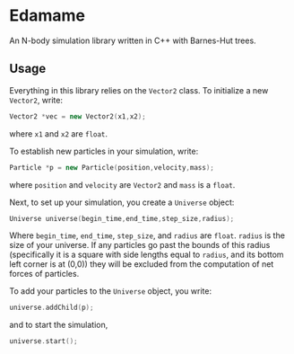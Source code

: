 # Edamame 

An N-body simulation library written in C++ with Barnes-Hut trees.

## Usage

Everything in this library relies on the `Vector2` class. To initialize a new `Vector2`, write:

```cpp
Vector2 *vec = new Vector2(x1,x2);
```

where `x1` and `x2` are `float`.

To establish new particles in your simulation, write:

```cpp
Particle *p = new Particle(position,velocity,mass);
```

where `position` and `velocity` are `Vector2` and `mass` is a `float`.

Next, to set up your simulation, you create a `Universe` object:

```cpp
Universe universe(begin_time,end_time,step_size,radius);
```

Where `begin_time`, `end_time`, `step_size`, and `radius` are `float`. `radius` is the size of your universe. If any particles go past the bounds of this radius (specifically it is a square with side lengths equal to `radius`, and its bottom left corner is at (0,0)) they will be excluded from the computation of net forces of particles.

To add your particles to the `Universe` object, you write:

```cpp
universe.addChild(p);
```

and to start the simulation,

```cpp
universe.start();
```
